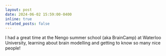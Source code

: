 ```yaml
---
layout: post
date: 2024-06-02 15:59:00-0400
inline: true
related_posts: false
---
```


<i class="fa-solid fa-people-roof"></i> I had a great time at the Nengo summer school (aka BrainCamp) at Waterloo University, learning about brain modelling and getting to know so many nice people! 

